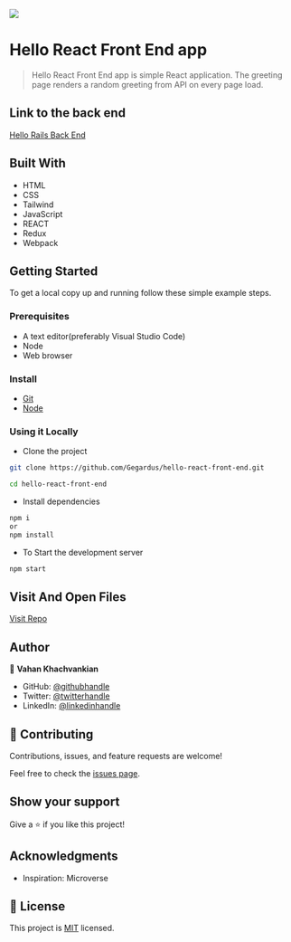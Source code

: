 ![](https://img.shields.io/badge/thecodechaser-blueviolet)

# Hello React Front End app

> Hello React Front End app is simple React application. The greeting page renders a random greeting from API on every page load.

## Link to the back end

[Hello Rails Back End](https://github.com/Gegardus/hello-rails-back-end)

## Built With

- HTML
- CSS
- Tailwind
- JavaScript
- REACT
- Redux
- Webpack

## Getting Started

To get a local copy up and running follow these simple example steps.

### Prerequisites
- A text editor(preferably Visual Studio Code)
- Node
- Web browser

### Install
- [Git](https://git-scm.com/downloads)
- [Node](https://nodejs.org/en/download/)

### Using it Locally

- Clone the project

```bash 
git clone https://github.com/Gegardus/hello-react-front-end.git

cd hello-react-front-end
```

- Install dependencies

```bash
npm i 
or
npm install
```

- To Start the development server
```bash
npm start
```

## Visit And Open Files

[Visit Repo](https://github.com/Gegardus/hello-react-front-end/tree/front-end)

## Author

👤 **Vahan Khachvankian**

- GitHub: [@githubhandle](https://github.com/Gegardus)
- Twitter: [@twitterhandle](https://twitter.com/Gegardus)
- LinkedIn: [@linkedinhandle](https://www.linkedin.com/in/vahan-khachvankian)


## 🤝 Contributing

Contributions, issues, and feature requests are welcome!

Feel free to check the [issues page](https://github.com/Gegardus/hello-react-front-end/issues).

## Show your support

Give a ⭐️ if you like this project!

## Acknowledgments

- Inspiration: Microverse

## 📝 License

This project is [MIT](./LICENSE.md) licensed.
